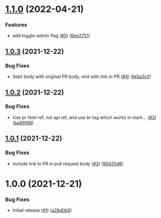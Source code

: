 # [1.1.0](https://github.com/Unsupervisedcom/action-release-update-chart/compare/v1.0.3...v1.1.0) (2022-04-21)


### Features

* add toggle-admin flag ([#5](https://github.com/Unsupervisedcom/action-release-update-chart/issues/5)) ([6ee2751](https://github.com/Unsupervisedcom/action-release-update-chart/commit/6ee2751b566bea8e572c0c8d1c0e8f25cedc789d))

## [1.0.3](https://github.com/Unsupervisedcom/action-release-update-chart/compare/v1.0.2...v1.0.3) (2021-12-22)


### Bug Fixes

* Start body with original PR body, end with link to PR ([#4](https://github.com/Unsupervisedcom/action-release-update-chart/issues/4)) ([fe5a3c0](https://github.com/Unsupervisedcom/action-release-update-chart/commit/fe5a3c0e38856b3de253cb4508c2fab21f7c0b18))

## [1.0.2](https://github.com/Unsupervisedcom/action-release-update-chart/compare/v1.0.1...v1.0.2) (2021-12-22)


### Bug Fixes

* Use pr html ref, not api ref, and use br tag which works in mark… ([#3](https://github.com/Unsupervisedcom/action-release-update-chart/issues/3)) ([ba89166](https://github.com/Unsupervisedcom/action-release-update-chart/commit/ba89166ab9cbc9535ea3bbd48b9b4731138e3e96))

## [1.0.1](https://github.com/Unsupervisedcom/action-release-update-chart/compare/v1.0.0...v1.0.1) (2021-12-22)


### Bug Fixes

* Include link to PR in pull request body ([#2](https://github.com/Unsupervisedcom/action-release-update-chart/issues/2)) ([95625d6](https://github.com/Unsupervisedcom/action-release-update-chart/commit/95625d6d6699086bb502e9a3bf7ac15281095b5b))

# 1.0.0 (2021-12-21)


### Bug Fixes

* Initial release ([#1](https://github.com/Unsupervisedcom/action-release-update-chart/issues/1)) ([a28d0b5](https://github.com/Unsupervisedcom/action-release-update-chart/commit/a28d0b52fd40773467f3f452d3d859622b34d4b7))
